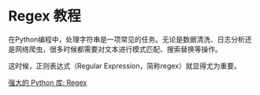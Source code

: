 # Regex 教程

<show-structure depth="3"/>

在Python编程中，处理字符串是一项常见的任务。无论是数据清洗、日志分析还是网络爬虫，很多时候都需要对文本进行模式匹配、搜索替换等操作。

这时候，正则表达式（Regular Expression，简称regex）就显得尤为重要。

<seealso>
<category ref="ref_docs">
    <a href="https://mp.weixin.qq.com/s/8qzlbNT5qcyun0ImwRueaw">强大的 Python 库: Regex</a>
</category>
<category ref="ref_github">
</category>
<category ref="ref_issues">
</category>
<category ref="ref_hf">
</category>
<category ref="ref_ms">
</category>
</seealso>
